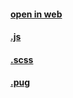 #### [open in web](https://gabatawr.github.io/-js-hw6/build/index.html)

#### [.js](https://github.com/Gabatawr/-js-hw6/blob/main/src/js/main.js)
#### [.scss](https://github.com/Gabatawr/-js-hw6/blob/main/src/scss/components/_news__item-template.scss)
#### [.pug](https://github.com/Gabatawr/-js-hw6/blob/main/src/pug/pages/index/main.pug)

